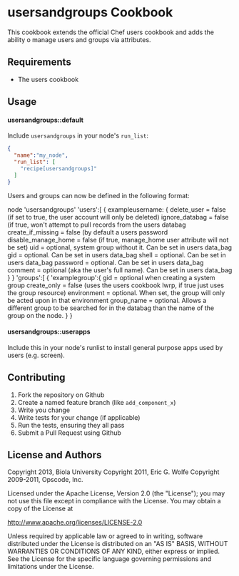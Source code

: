 usersandgroups Cookbook
=======================

This cookbook extends the official Chef users cookbook and adds the ability o manage users and groups via attributes.

Requirements
------------

- The users cookbook


Usage
-----
#### usersandgroups::default

Include `usersandgroups` in your node's `run_list`:

```json
{
  "name":"my_node",
  "run_list": [
    "recipe[usersandgroups]"
  ]
}
```

Users and groups can now be defined in the following format:

node
  'usersandgroups'
    'users':[
      {
      exampleusername: {
        delete_user = false (if set to true, the user account will only be deleted)
        ignore_databag = false (if true, won't attempt to pull records from the users databag
        create_if_missing = false (by default a users password 
        disable_manage_home = false (if true, manage_home user attribute will not be set)
        uid = optional, system group without it. Can be set in users data_bag
        gid = optional. Can be set in users data_bag
        shell = optional. Can be set in users data_bag
        password = optional. Can be set in users data_bag
        comment = optional (aka the user's full name). Can be set in users data_bag
        }
      }
    'groups':[
      {
      'examplegroup':{
        gid = optional when creating a system group
        create_only = false (uses the users cookbook lwrp, if true just uses the group resource)
        environment = optional. When set, the group will only be acted upon in that environment
        group_name = optional. Allows a different group to be searched for in the databag than the name of the group on the node.
        }
      }

#### usersandgroups::userapps

Include this in your node's runlist to install general purpose apps used by users (e.g. screen).

Contributing
------------

1. Fork the repository on Github
2. Create a named feature branch (like `add_component_x`)
3. Write you change
4. Write tests for your change (if applicable)
5. Run the tests, ensuring they all pass
6. Submit a Pull Request using Github

License and Authors
-------------------
Copyright 2013, Biola University
Copyright 2011, Eric G. Wolfe
Copyright 2009-2011, Opscode, Inc.

Licensed under the Apache License, Version 2.0 (the "License");
you may not use this file except in compliance with the License.
You may obtain a copy of the License at
 
http://www.apache.org/licenses/LICENSE-2.0
 
Unless required by applicable law or agreed to in writing, software
distributed under the License is distributed on an "AS IS" BASIS,
WITHOUT WARRANTIES OR CONDITIONS OF ANY KIND, either express or implied.
See the License for the specific language governing permissions and
limitations under the License.


